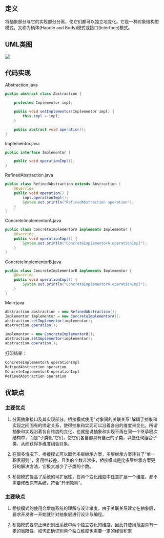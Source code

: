 ## 定义

将抽象部分与它的实现部分分离，使它们都可以独立地变化。它是一种对象结构型模式，又称为柄体(Handle and Body)模式或接口(Interface)模式。


## UML类图

![](https://github.com/GeorgePengZhang/DesignPattern-Java/blob/master/img/Bridge/QQ%E6%88%AA%E5%9B%BE20190505165804.png)

## 代码实现

Abstraction.java
``` java
public abstract class Abstraction {

    protected Implementor impl;

    public void setImplementor(Implementor impl) {
        this.impl = impl;
    }

    public abstract void operation();
}
```

Implementor.java
``` java
public interface Implementor {

    public void operationImpl();
}
```

RefinedAbstraction.java
``` java
public class RefinedAbstraction extends Abstraction {
    @Override
    public void operation() {
        impl.operationImpl();
        System.out.println("RefinedAbstraction operation");
    }
}

```

ConcreteImplementorA.java
``` java
public class ConcreteImplementorA implements Implementor {
    @Override
    public void operationImpl() {
        System.out.println("ConcreteImplementorA operationImpl");
    }
}
```

ConcreteImplementorB.java
``` java
public class ConcreteImplementorB implements Implementor {
    @Override
    public void operationImpl() {
        System.out.println("ConcreteImplementorA operationImpl");
    }
}
```

Main.java
``` java
Abstraction abstraction = new RefinedAbstraction();
Implementor implementor = new ConcreteImplementorA();
abstraction.setImplementor(implementor);
abstraction.operation();

implementor = new ConcreteImplementorB();
abstraction.setImplementor(implementor);
abstraction.operation();
```

打印结果：
``` java
ConcreteImplementorA operationImpl
RefinedAbstraction operation
ConcreteImplementorB operationImpl
RefinedAbstraction operation
```

## 优缺点

### 主要优点

1. 分离抽象接口及其实现部分。桥接模式使用“对象间的关联关系”解耦了抽象和实现之间固有的绑定关系，使得抽象和实现可以沿着各自的维度来变化。所谓抽象和实现沿着各自维度的变化，也就是说抽象和实现不再在同一个继承层次结构中，而是“子类化”它们，使它们各自都具有自己的子类，以便任何组合子类，从而获得多维度组合对象。

2. 在很多情况下，桥接模式可以取代多层继承方案，多层继承方案违背了“单一职责原则”，复用性较差，且类的个数非常多，桥接模式是比多层继承方案更好的解决方法，它极大减少了子类的个数。

3. 桥接模式提高了系统的可扩展性，在两个变化维度中任意扩展一个维度，都不需要修改原有系统，符合“开闭原则”。

### 主要缺点

1. 桥接模式的使用会增加系统的理解与设计难度，由于关联关系建立在抽象层，要求开发者一开始就针对抽象层进行设计与编程。

2. 桥接模式要求正确识别出系统中两个独立变化的维度，因此其使用范围具有一定的局限性，如何正确识别两个独立维度也需要一定的经验积累